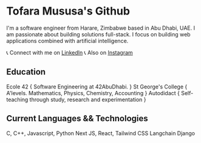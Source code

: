 # Tofara Mususa's Github

I'm a software engineer from Harare, Zimbabwe based in Abu Dhabi, UAE. I am passionate about building solutions full-stack. I focus on building web applications combined with artificial intelligence.

📞 Connect with me on [LinkedIn](https://www.linkedin.com/in/tofara-mususa/)
📞 Also on [Instagram](https://www.instagram.com/tofara_m)

## Education

Ecole 42 { Software Engineering at 42AbuDhabi. }
St George's College { A'levels. Mathematics, Physics, Chemistry, Accounting }
Autodidact { Self-teaching through study, research and experimentation }

## Current Languages && Technologies

C, C++, Javascript, Python
Next JS, React, Tailwind CSS
Langchain
Django
